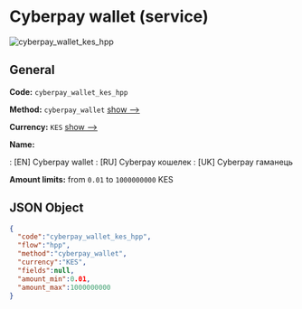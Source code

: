 
# Сyberpay wallet (service) 
![cyberpay_wallet_kes_hpp](https://static.openfintech.io/payment_methods/cyberpay_wallet_kes_hpp/logo.svg?w=400&c=v0.59.26#w200)  

## General 
 
**Code:** `cyberpay_wallet_kes_hpp` 
 
**Method:** `cyberpay_wallet` 
 [show -->](/payment-methods/cyberpay_wallet/) 
 
**Currency:** `KES` [show -->](/currencies/KES/) 
 
**Name:** 
 
:	[EN] Сyberpay wallet 
:	[RU] Сyberpay кошелек 
:	[UK] Сyberpay гаманець 
 
**Amount limits:** from `0.01` to `1000000000` KES 

## JSON Object 

```json
{
  "code":"cyberpay_wallet_kes_hpp",
  "flow":"hpp",
  "method":"cyberpay_wallet",
  "currency":"KES",
  "fields":null,
  "amount_min":0.01,
  "amount_max":1000000000
}
```  
